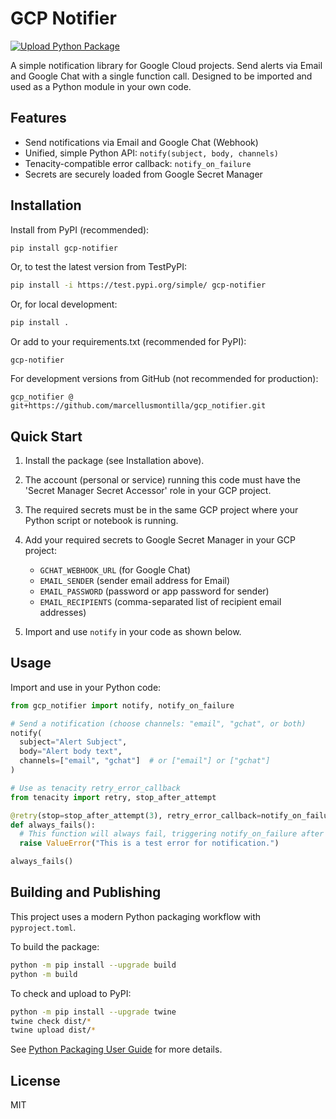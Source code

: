 
# GCP Notifier

[![Upload Python Package](https://github.com/marcellusmontilla/gcp_notifier/actions/workflows/python-publish.yml/badge.svg)](https://github.com/marcellusmontilla/gcp_notifier/actions/workflows/python-publish.yml)

A simple notification library for Google Cloud projects. Send alerts via Email and Google Chat with a single function call. Designed to be imported and used as a Python module in your own code.

## Features

- Send notifications via Email and Google Chat (Webhook)
- Unified, simple Python API: `notify(subject, body, channels)`
- Tenacity-compatible error callback: `notify_on_failure`
- Secrets are securely loaded from Google Secret Manager

## Installation

Install from PyPI (recommended):

```sh
pip install gcp-notifier
```

Or, to test the latest version from TestPyPI:

```sh
pip install -i https://test.pypi.org/simple/ gcp-notifier
```

Or, for local development:

```sh
pip install .
```

Or add to your requirements.txt (recommended for PyPI):

```text
gcp-notifier
```

For development versions from GitHub (not recommended for production):

```text
gcp_notifier @ git+https://github.com/marcellusmontilla/gcp_notifier.git
```

## Quick Start

1. Install the package (see Installation above).

2. The account (personal or service) running this code must have the 'Secret Manager Secret Accessor' role in your GCP project.

3. The required secrets must be in the same GCP project where your Python script or notebook is running.

4. Add your required secrets to Google Secret Manager in your GCP project:

   - `GCHAT_WEBHOOK_URL` (for Google Chat)
   - `EMAIL_SENDER` (sender email address for Email)
   - `EMAIL_PASSWORD` (password or app password for sender)
   - `EMAIL_RECIPIENTS` (comma-separated list of recipient email addresses)

5. Import and use `notify` in your code as shown below.

## Usage

Import and use in your Python code:

```python
from gcp_notifier import notify, notify_on_failure

# Send a notification (choose channels: "email", "gchat", or both)
notify(
  subject="Alert Subject",
  body="Alert body text",
  channels=["email", "gchat"]  # or ["email"] or ["gchat"]
)

# Use as tenacity retry_error_callback
from tenacity import retry, stop_after_attempt

@retry(stop=stop_after_attempt(3), retry_error_callback=notify_on_failure)
def always_fails():
  # This function will always fail, triggering notify_on_failure after retries
  raise ValueError("This is a test error for notification.")

always_fails()
```

## Building and Publishing

This project uses a modern Python packaging workflow with `pyproject.toml`.

To build the package:

```sh
python -m pip install --upgrade build
python -m build
```

To check and upload to PyPI:

```sh
python -m pip install --upgrade twine
twine check dist/*
twine upload dist/*
```

See [Python Packaging User Guide](https://packaging.python.org/en/latest/tutorials/packaging-projects/) for more details.

## License

MIT
